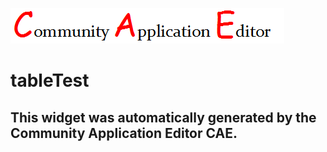 ![CAE](https://github.com/CAE-Mario/frontendComponent-tableTest/blob/gh-pages/img/logo.png)  

tableTest
===================


This widget was automatically generated by the Community Application Editor CAE.  
---------------
